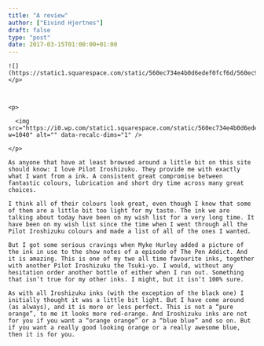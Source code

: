 ```yaml
---
title: "A review"
author: ["Eivind Hjertnes"]
draft: false
type: "post"
date: 2017-03-15T01:00:00+01:00
---
```


```text
![](https://static1.squarespace.com/static/560ec734e4b0d6edef0fcf6d/560ec965e4b023d2c257ab18/58c9700cbe65940fb787518c/1489596440404/imm014_16.jpg)</p>



<p>

  <img src="https://i0.wp.com/static1.squarespace.com/static/560ec734e4b0d6edef0fcf6d/560ec965e4b023d2c257ab18/58c9700c1b10e3a1c3c75c92/1489596438450/imm015_17.jpg?w=1040" alt="" data-recalc-dims="1" />

</p>
```

<div class="HTML">
  <div></div>

<p>

</div>

```text
As anyone that have at least browsed around a little bit on this site should know: I love Pilot Iroshizuku. They provide me with exactly what I want from a ink. A consistent great compromise between fantastic colours, lubrication and short dry time across many great choices.
```

<div class="HTML">
  <div></div>

</p>

</div>

<div class="HTML">
  <div></div>

<p>

</div>

```text
I think all of their colours look great, even though I know that some of them are a little bit too light for my taste. The ink we are talking about today have been on my wish list for a very long time. It have been on my wish list since the time when I went through all the Pilot Iroshizuku colours and made a list of all of the ones I wanted.
```

<div class="HTML">
  <div></div>

</p>

</div>

<div class="HTML">
  <div></div>

<p>

</div>

```text
But I got some serious cravings when Myke Hurley added a picture of the ink in use to the show notes of a episode of The Pen Addict. And it is amazing. This is one of my two all time favourite inks, together with another Pilot Iroshizuku the Tsuki-yo. I would, without any hesitation order another bottle of either when I run out. Something that isn’t true for my other inks. I might, but it isn’t 100% sure.
```

<div class="HTML">
  <div></div>

</p>

</div>

<div class="HTML">
  <div></div>

<p>

</div>

```text
As with all Iroshizuku inks (with the exception of the black one) I initially thought it was a little bit light. But I have come around (as always), and it is more or less perfect. This is not a “pure orange”, to me it looks more red-orange. And Iroshizuku inks are not for you if you want a “orange orange” or a “blue blue” and so on. But if you want a really good looking orange or a really awesome blue, then it is for you.
```

<div class="HTML">
  <div></div>

</p>

</div>
